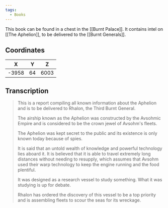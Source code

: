 ```yaml
---
tags:
  - Books
---
```


This book can be found in a chest in the [[Burnt Palace]]. It contains intel on [[The Aphelion]], to be delivered to the [[Burnt Generals]].

## Coordinates
| **X** | **Y** | **Z** |
| :---: | :---: | :---: |
| -3958 |  64   | 6003  |

## Transcription
> This is a report compiling all known information about the Aphelion and is to be delivered to Rhalon, the Third Burnt General.
>
> The airship known as the Aphelion was constructed by the Avsohmic Empire and is considered to be the crown jewel of Avsohm's fleets.
>
> The Aphelion was kept secret to the public and its existence is only known today because of spies.
>
> It is said that an untold wealth of knowledge and powerful technology lies aboard it. It is believed that it is able to travel extremely long distances without needing to resupply, which assumes that Avsohm used their warp technology to keep the engine running and the food plentiful.
>
> It was designed as a research vessel to study something. What it was studying is up for debate.
>
> Rhalon has ordered the discovery of this vessel to be a top priority and is assembling fleets to scour the seas for its wreckage.

